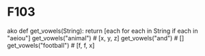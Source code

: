 # F103
ako
def get_vowels(String):
    return [each for each in String if each in "aeiou"]
get_vowels("animal") # [x, y, z]
get_vowels("and") # []
get_vowels("football") # [f, f, x]
